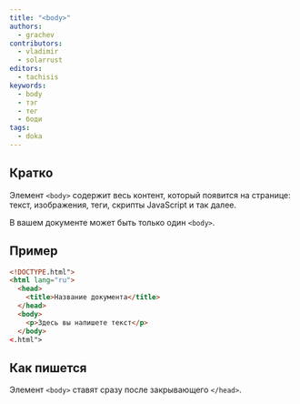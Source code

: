 ```yaml
---
title: "<body>"
authors:
  - grachev
contributors:
  - vladimir
  - solarrust
editors:
  - tachisis
keywords:
  - body
  - тэг
  - тег
  - боди
tags:
  - doka
---
```


## Кратко

Элемент `<body>` содержит весь контент, который появится на странице: текст, изображения, теги, скрипты JavaScript и так далее.

В вашем документе может быть только один `<body>`.

## Пример

```html
<!DOCTYPE.html">
<html lang="ru">
  <head>
    <title>Название документа</title>
  </head>
  <body>
    <p>Здесь вы напишете текст</p>
  </body>
<.html">
```

## Как пишется

Элемент `<body>` ставят сразу после закрывающего `</head>`.

